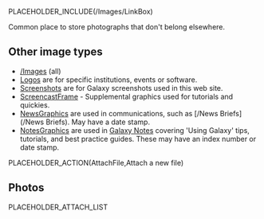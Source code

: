 PLACEHOLDER_INCLUDE(/Images/LinkBox)

Common place to store photographs that don't belong elsewhere.

## Other image types
* [/Images](/src/Images/index.md) (all)
* [Logos](/src/Images/Logos/index.md) are for specific institutions, events or software.
* [Screenshots](/src/Images/Screenshots/index.md) are for Galaxy screenshots used in this web site.
* [ScreencastFrame](/src/Images/ScreencastFrame/index.md) - Supplemental graphics used for tutorials and quickies.
* [NewsGraphics](/Images/NewsGraphics) are used in communications, such as [/News Briefs](/News Briefs). May have a date stamp.
* [NotesGraphics](/Images/NotesGraphics) are used in [Galaxy Notes](/src/Notes/index.md) covering 'Using Galaxy' tips, tutorials, and best practice guides. These may have an index number or date stamp.

PLACEHOLDER_ACTION(AttachFile,Attach a new file)

## Photos

PLACEHOLDER_ATTACH_LIST
